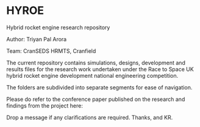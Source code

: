 # HYROE
Hybrid rocket engine research repository

Author: Triyan Pal Arora

Team: CranSEDS HRMTS, Cranfield

The current repository contains simulations, designs, development and results files for the research work undertaken under the Race to Space UK hybrid rocket engine development national engineering competition.

The folders are subdivided into separate segments for ease of navigation.

Please do refer to the conference paper published on the research and findings from the project here: 

Drop a message if any clarifications are required.
Thanks, and KR.
